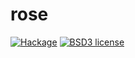 # rose

[![Hackage](https://img.shields.io/hackage/v/rose.svg)](https://hackage.haskell.org/package/rose)
[![BSD3 license](https://img.shields.io/badge/license-BSD3-blue.svg)](LICENSE)


